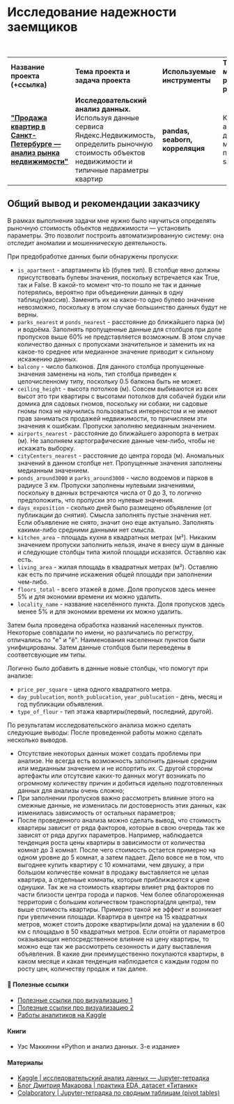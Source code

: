 # Исследование надежности заемщиков

<br/>
<table>
    <tr>
        <td><b>Название проекта (+ссылка)</b></td>
        <td><b>Тема проекта и задача проекта</b></td>
        <td><b>Используемые инструменты</b></td>
        <td><b>Темы инф. материалов и рекомендации ревьювера</b></td>
    </tr>
    <tr>
        <td><a href="https://github.com/DinoWithPython/ds_practicum_projects/blob/main/02%20Исследование%20объявлений%20о%20продаже%20квартир.ipynb" target="_blank"><b>"Продажа квартир в Санкт-Петербурге — анализ рынка недвижимости"</b></a></td>
        <td><b>Исследовательский анализ данных.</b> Используя данные сервиса Яндекс.Недвижимость, определить рыночную стоимость объектов недвижимости и типичные параметры квартир</td>
        <td><b>pandas, seaborn, корреляция</b></td>
        <td>Kaggle, astype('datetime64[M]') для корректного учета месяца, habr по предобработке, seaborn</td>
    </tr>
</table>

## Общий вывод и рекомендации заказчику
В рамках выполнения задачи мне нужно было научиться определять рыночную стоимость объектов недвижимости — установить параметры. Это позволит построить автоматизированную систему: она отследит аномалии и мошенническую деятельность.
    
При предобработке данных были обнаружены пропуски:
* `is_apartment` - апартаменты kb (булев тип). В столбце явно должны присутствовать булевы значения, поскольку встречается как True, так и False. В какой-то момент что-то пошло не так и данные потерялись, вероятно при объединении данных в одну таблицу(массив). Заменить их на какое-то одно булево значение невозможно, поскольку в этом случае большинство данных будут не верны. 
* `parks_nearest` и `ponds_nearest` - расстояние до ближайшего парка (м) и водоёма. Заполнять пропущенные данные для столбцов при доле пропусков выше 60% не представляется возможным. В этом случае количество данных с пропусками значительное и заменить их на какое-то среднее или медианное значение приводит к сильному искажению данных.
* `balcony` - число балконов. Для данного столбца пропущенные значения заменены на ноль, тип столбца приведен к целочисленному типу, поскольку 0.5 балкона быть не может.
* `ceiling_height` - высота потолков (м). Совсем выбиваются из всех высот это три квартиры с высотами потолков для собачей будки или домика для садовых гномов, поскольку ни собаки, ни садовые гномы пока не научились пользоваться интереностом и не имеют прав заниматься продажей недвижимости, то причисляем эти значения к ошибкам. Пропуски заполняю медианным значением.
* `airports_nearest` - расстояние до ближайшего аэропорта в метрах (м). Не заполняем картографические данные чем-либо, чтобы не искажать выборку.
* `cityCenters_nearest` - расстояние до центра города (м). Аномальных значений в данном столбце нет. Пропущенные значения заполнены медианным значением.
* `ponds_around3000` и `parks_around3000` - число водоемов и парков в радиусе 3 км. Пропуски заполнены нулевыми значениями, поскольку в данных встречаются числа от 0 до 3, то логично предположить, что пропуски это нулевые значения.
* `days_exposition` - сколько дней было размещено объявление (от публикации до снятия). Смысла заполнять пустые значения нет. Если объявление не снято, значит оно еще актуально. Заполнять какими-либо средними данными нет смысла.
* `kitchen_area` - площадь кухни в квадратных метрах (м²). Никаким значением пропуски заполнить нельзя, иначе я внесу шум в данные и следующие столбцы типа жилой площади исказятся. Оставляю как есть.
* `living_area` - жилая площадь в квадратных метрах (м²). Оставляю как есть по причине искажения общей площади при заполнении чем-либо.
* `floors_total` - всего этажей в доме. Доля пропусков здесь менее 5% и для экономии времени их можно удалить.
* `locality_name` - название населённого пункта. Доля пропусков здесь менее 5% и для экономии времени их можно удалить.

Затем была проведена обработка названий населенных пунктов. Некоторые совпадали по имени, но различались по регистру, отличались по "е" и "ё". Наименования населенных пунктов были унифицированы. Затем данные столбцов были переведены в соответсвующие им типы.

Логично было добавить в данные новые столбцы, что помогут при анализе:
* `price_per_square` - цена одного квадратного метра.
* `day_publucation`, `month_publucation`, `year_publucation` - день, месяц и год публикации объявления.
* `type_of_flour` - тип этажа квартиры(первый, последний, другой).

По результатам исследовательского анализа можно сделать следующие выводы:
После проведенной работы можно сделать несколько выводов.
* Отсутствие некоторых данных может создать проблемы при анализе. Не всегда есть возможность заполнить данные средним или медианным значением и не испортить их. С другой стороны артефакты или отсутсвие каких-то данных могут возникать по огромному количеству причин и добиться идельно подготовленных данных для анализы очень сложно;
* При заполнении пропусков важно рассмотреть влияние этого на смежные данные, не изменилась ли достоверность этих данных, как изменилась зависимость от остальных параметров;
* После проведенного анализа можно сделать вывод, что стоимость квартиры зависит от ряда факторов, которые в свою очередь так же зависят от ряда других параметров. Например, наблюдается тенденция роста цены квартиры в зависимости от количества комнат до 3 комнат. После чего стоимость остается примерно на одном уровне до 5 комнат, а затем падает. Дело вовсе не в том, что выгоднее купить квартиру с 10 комнатами, чем двушку, а при большом количестве комнат в продажу выставляется не целая квартира, а отделньые комнаты, которые приближаются к цене однушки. Так же на стоимость квартиры влияет ряд факторов по части близости центра города и парков. Чем более облагороженная территория с большим количеством транспорта(для центра), тем выше стоимость квартиры. Примерно такой же эффект и возникает при увеличении площади. Квартира в центре на 15 квадратных метров, может стоить дороже квартиры(или дома) на удалении в 60 км с площадью в 50 квадратных метров. Если отойти от параметров оказывающих непосредственное влияние на цену квартиры, то можно еще так же рассмотреть сезонность и дату выставления объявления. В какие дни преимущественно покупаются квартиры, в каком месяце и какая тенденция наблюдается  с каждым годом по росту цен, количеству продаж и так далее. 
 
    
#### 📖 **Полезные ссылки**

* [Полезные ссылки про визуализацию 1](https://habr.com/ru/company/otus/blog/540526/)
* [Полезные ссылки про визуализацию 2](https://pythonru.com/biblioteki/seaborn-plot)
* [Работы аналитиков на Kaggle](https://www.kaggle.com/notebooks/)

#### Книги
* Уэс Маккинни «Python и анализ данных. 3-е издание»

#### Материалы
* [Kaggle | исследовательский анализ данных — Jupyter-тетрадка](https://www.kaggle.com/code/emstrakhov/eda-with-pandas/notebook)
* [Блог Дмитрия Макарова | практика EDA, датасет «Титаник»](https://www.dmitrymakarov.ru/data-analysis/eda-04/)
* [Colaboratory | Jupyter-тетрадка по сводным таблицам (pivot tables)](https://colab.research.google.com/github/dm-fedorov/pandas_basic/blob/master/быстрое%20введение%20в%20pandas/Сводная%20таблица%20в%20pandas.ipynb)